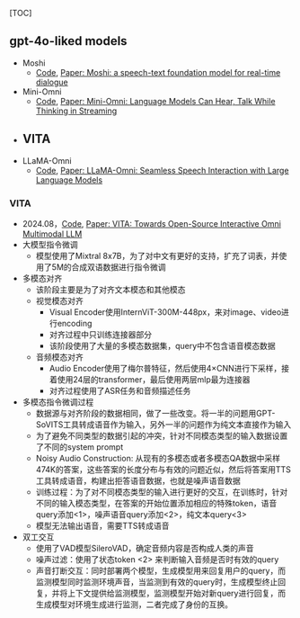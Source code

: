 [TOC]



## gpt-4o-liked models

- Moshi
  - [Code](https://github.com/kyutai-labs/moshi), [Paper: Moshi: a speech-text foundation model for real-time dialogue](https://kyutai.org/Moshi.pdf)
- Mini-Omni
  - [Code](https://github.com/gpt-omni/mini-omni), [Paper: Mini-Omni: Language Models Can Hear, Talk While Thinking in Streaming](https://arxiv.org/pdf/2408.16725)
- VITA
  - 
- LLaMA-Omni
  - [Code](https://github.com/ictnlp/LLaMA-Omni), [Paper: LLaMA-Omni: Seamless Speech Interaction with Large Language Models](https://arxiv.org/pdf/2409.06666)

### VITA

- 2024.08，[Code](https://github.com/VITA-MLLM/VITA), [Paper: VITA: Towards Open-Source Interactive Omni Multimodal LLM](https://arxiv.org/pdf/2408.05211)
- 大模型指令微调
  - 模型使用了Mixtral 8x7B，为了对中文有更好的支持，扩充了词表，并使用了5M的合成双语数据进行指令微调
- 多模态对齐
  - 该阶段主要是为了对齐文本模态和其他模态
  - 视觉模态对齐
    - Visual Encoder使用InternViT-300M-448px，来对image、video进行encoding
    - 对齐过程中只训练连接器部分
    - 该阶段使用了大量的多模态数据集，query中不包含语音模态数据
  - 音频模态对齐
    - Audio Encoder使用了梅尔普特征，然后使用4×CNN进行下采样，接着使用24层的transformer，最后使用两层mlp最为连接器
    - 对齐过程使用了ASR任务和音频描述任务
- 多模态指令微调过程
  - 数据源与对齐阶段的数据相同，做了一些改变。将一半的问题用GPT-SoVITS工具转成语音作为输入，另外一半的问题作为纯文本直接作为输入
  - 为了避免不同类型的数据引起的冲突，针对不同模态类型的输入数据设置了不同的system prompt
  - Noisy Audio Construction: 从现有的多模态或者多模态QA数据中采样474K的答案，这些答案的长度分布与有效的问题近似，然后将答案用TTS工具转成语音，构建出拒答语音数据，也就是噪声语音数据
  - 训练过程：为了对不同模态类型的输入进行更好的交互，在训练时，针对不同的输入模态类型，在答案的开始位置添加相应的特殊token，语音query添加<1>，噪声语音query添加<2>，纯文本query<3>
  - 模型无法输出语音，需要TTS转成语音
- 双工交互
  - 使用了VAD模型SileroVAD，确定音频内容是否构成人类的声音
  - 噪声过滤：使用了状态token <2> 来判断输入音频是否时有效的query
  - 声音打断交互：同时部署两个模型，生成模型用来回复用户的query，而监测模型同时监测环境声音，当监测到有效的query时，生成模型终止回复，并将上下文提供给监测模型，监测模型开始对新query进行回复，而生成模型对环境生成进行监测，二者完成了身份的互换。


